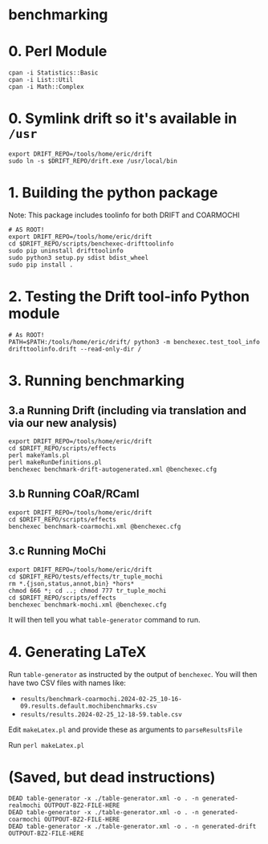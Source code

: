 # benchmarking

# 0. Perl Module

```
cpan -i Statistics::Basic
cpan -i List::Util
cpan -i Math::Complex
```

# 0. Symlink drift so it's available in `/usr`
```
export DRIFT_REPO=/tools/home/eric/drift
sudo ln -s $DRIFT_REPO/drift.exe /usr/local/bin
```
# 1. Building the python package

Note: This package includes toolinfo for both DRIFT and COARMOCHI

```
# AS ROOT!
export DRIFT_REPO=/tools/home/eric/drift
cd $DRIFT_REPO/scripts/benchexec-drifttoolinfo
sudo pip uninstall drifttoolinfo
sudo python3 setup.py sdist bdist_wheel
sudo pip install .
```

# 2. Testing the Drift tool-info Python module 

```
# As ROOT!
PATH=$PATH:/tools/home/eric/drift/ python3 -m benchexec.test_tool_info drifttoolinfo.drift --read-only-dir /
```

# 3. Running benchmarking

## 3.a Running Drift (including via translation and via our new analysis)
```
export DRIFT_REPO=/tools/home/eric/drift
cd $DRIFT_REPO/scripts/effects
perl makeYamls.pl
perl makeRunDefinitions.pl
benchexec benchmark-drift-autogenerated.xml @benchexec.cfg
```

## 3.b Running COaR/RCaml

```
export DRIFT_REPO=/tools/home/eric/drift
cd $DRIFT_REPO/scripts/effects
benchexec benchmark-coarmochi.xml @benchexec.cfg
```

## 3.c Running MoChi

```
export DRIFT_REPO=/tools/home/eric/drift
cd $DRIFT_REPO/tests/effects/tr_tuple_mochi
rm *.{json,status,annot,bin} *hors*
chmod 666 *; cd ..; chmod 777 tr_tuple_mochi
cd $DRIFT_REPO/scripts/effects
benchexec benchmark-mochi.xml @benchexec.cfg
```

It will then tell you what `table-generator` command to run.

# 4. Generating LaTeX

Run `table-generator` as instructed by the output of `benchexec`. You will then have two CSV files with names like:

 * `results/benchmark-coarmochi.2024-02-25_10-16-09.results.default.mochibenchmarks.csv`
 * `results/results.2024-02-25_12-18-59.table.csv`

Edit `makeLatex.pl` and provide these as arguments to `parseResultsFile`

Run `perl makeLatex.pl`

# (Saved, but dead instructions)

```
DEAD table-generator -x ./table-generator.xml -o . -n generated-realmochi OUTPOUT-BZ2-FILE-HERE
DEAD table-generator -x ./table-generator.xml -o . -n generated-coarmochi OUTPOUT-BZ2-FILE-HERE
DEAD table-generator -x ./table-generator.xml -o . -n generated-drift OUTPOUT-BZ2-FILE-HERE
```
